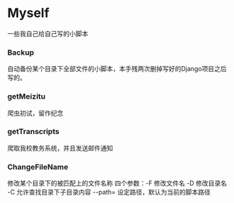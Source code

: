 # Myself
一些我自己给自己写的小脚本

### Backup
自动备份某个目录下全部文件的小脚本，本手残两次删掉写好的Django项目之后写的。

### getMeizitu
爬虫初试，留作纪念

### getTranscripts
爬取我校教务系统，并且发送邮件通知

### ChangeFileName
修改某个目录下的被匹配上的文件名称
四个参数：-F 修改文件名 -D 修改目录名 -C 允许查找目录下子目录内容 --path= 设定路径，默认为当前的脚本路径
